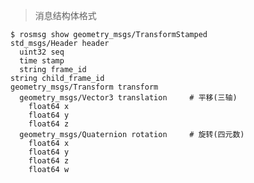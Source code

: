 <!--
 * @Author: code-fusheng 2561035977@qq.com
 * @Date: 2023-09-25 15:10:20
-->

> 消息结构体格式

```shell
$ rosmsg show geometry_msgs/TransformStamped
std_msgs/Header header
  uint32 seq
  time stamp
  string frame_id
string child_frame_id
geometry_msgs/Transform transform
  geometry_msgs/Vector3 translation     # 平移(三轴)
    float64 x
    float64 y
    float64 z
  geometry_msgs/Quaternion rotation     # 旋转(四元数)
    float64 x
    float64 y
    float64 z
    float64 w
```

```shell

```
